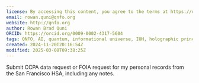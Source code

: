 ```yaml
---
license: By accessing this content, you agree to the terms at https://qnfo.org/LICENSE
email: rowan.quni@qnfo.org
website: http://qnfo.org
author: Rowan Brad Quni
ORCID: https://orcid.org/0009-0002-4317-5604
tags: QNFO, AI, quantum, informational universe, IUH, holographic principle
created: 2024-11-20T20:16:54Z
modified: 2025-03-08T09:38:25Z
---
```


Submit CCPA data request or FOIA request for my personal records from the San Francisco HSA, including any notes.
